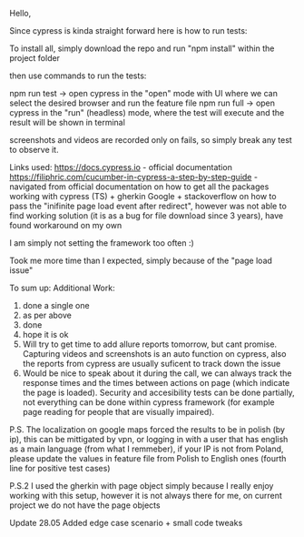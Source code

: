 Hello,

Since cypress is kinda straight forward here is how to run tests:

To install all, simply download the repo and run "npm install" within the project folder

then use commands to run the tests:

npm run test -> open cypress in the "open" mode with UI where we can select the desired browser and run the feature file
npm run full -> open cypress in the "run" (headless) mode, where the test will execute and the result will be shown in terminal

screenshots and videos are recorded only on fails, so simply break any test to observe it.

Links used: 
https://docs.cypress.io - official documentation
https://filiphric.com/cucumber-in-cypress-a-step-by-step-guide - navigated from official documentation on how to get all the packages working with cypress (TS) + gherkin
Google + stackoverflow on how to pass the "inifinite page load event after redirect", however was not able to find working solution (it is as a bug for file download since 3 years), have found workaround on my own

I am simply not setting the framework too often :)

Took me more time than I expected, simply because of the "page load issue" 

To sum up:
Additional Work:
1. done a single one
2. as per above
3. done
4. hope it is ok
5. Will try to get time to add allure reports tomorrow, but cant promise. Capturing videos and screenshots is an auto function on cypress, also the reports from cypress are usually suficent to track down the issue
6. Would be nice to speak about it during the call, we can always track the response times and the times between actions on page (which indicate the page is loaded). Security and accesibility tests can be done partially, not everything can be 
done within cypress framework (for example page reading for people that are visually impaired).

P.S. The localization on google maps forced the results to be in polish (by ip), this can be mittigated by vpn, or logging in with a user that has english as a main language (from what I remmeber), if your IP is not from Poland, please update 
the values in feature file from Polish to English ones (fourth line for positive test cases)

P.S.2 I used the gherkin with page object simply because I really enjoy working with this setup, however it is not always there for me, on current project we do not have the page objects 


Update 28.05 
Added edge case scenario + small code tweaks